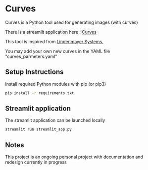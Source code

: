# Curves

Curves is a Python tool used for generating images (with curves)

There is a streamlit application here : [Curves](https://gdarid-curves.streamlit.app/)

This tool is inspired from [Lindenmayer Systems.](https://en.wikipedia.org/wiki/L-system)

You may add your own new curves in the YAML file "curves_parmeters.yaml"


## Setup Instructions

Install required Python modules with pip (or pip3)

```bash
pip install -r requirements.txt
```

## Streamlit application

The streamlit application can be launched locally

```bash
streamlit run streamlit_app.py
```

## Notes

This project is an ongoing personal project with documentation and redesign currently in progress
